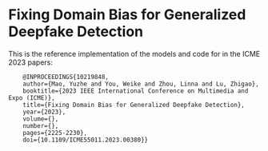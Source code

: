 # Fixing Domain Bias for Generalized Deepfake Detection

This is the reference implementation of the models and code for in the ICME 2023 papers:
```
    @INPROCEEDINGS{10219848,
    author={Mao, Yuzhe and You, Weike and Zhou, Linna and Lu, Zhigao},
    booktitle={2023 IEEE International Conference on Multimedia and Expo (ICME)}, 
    title={Fixing Domain Bias for Generalized Deepfake Detection}, 
    year={2023},
    volume={},
    number={},
    pages={2225-2230},
    doi={10.1109/ICME55011.2023.00380}}
```
